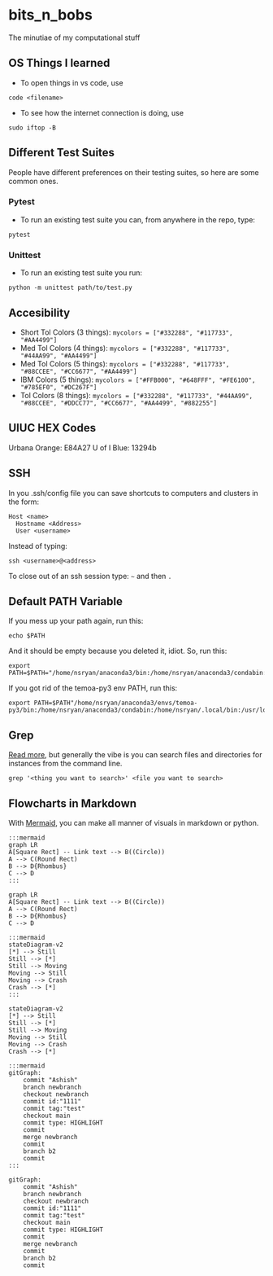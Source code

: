 # bits_n_bobs
The minutiae of my computational stuff

## OS Things I learned

* To open things in vs code, use

```
code <filename>
```

* To see how the internet connection is doing, use

```
sudo iftop -B
```


## Different Test Suites
People have different preferences on their testing suites, so here are some
common ones.

### Pytest
* To run an existing test suite you can, from anywhere in the repo, type:
```
pytest
```

### Unittest
* To run an existing test suite you run:

```
python -m unittest path/to/test.py
```


## Accesibility
* Short Tol Colors (3 things): `mycolors = ["#332288", "#117733", "#AA4499"]`
* Med Tol Colors (4 things):  `mycolors = ["#332288", "#117733", "#44AA99", "#AA4499"]`
* Med Tol Colors (5 things):  `mycolors = ["#332288", "#117733", "#88CCEE", "#CC6677", "#AA4499"]`
* IBM Colors (5 things): `mycolors = ["#FFB000", "#648FFF", "#FE6100", "#785EF0", "#DC267F"]`
* Tol Colors (8 things): `mycolors = ["#332288", "#117733", "#44AA99", "#88CCEE", "#DDCC77", "#CC6677", "#AA4499", "#882255"]`


## UIUC HEX Codes
Urbana Orange: E84A27
U of I Blue: 13294b


## SSH
In you .ssh/config file you can save shortcuts to computers and
clusters in the form:

```
Host <name>
  Hostname <Address>
  User <username>
```

Instead of typing:

```
ssh <username>@<address>
```

To close out of an ssh session type: `~` and then `.`


## Default PATH Variable

If you mess up your path again, run this:
```
echo $PATH
```
And it should be empty because you deleted it, idiot. So, run this:
```
export PATH=$PATH="/home/nsryan/anaconda3/bin:/home/nsryan/anaconda3/condabin:/home/nsryan/.local/bin:/usr/local/sbin:/usr/local/bin:/usr/sbin:/usr/bin:/sbin:/bin:/usr/games:/usr/local/games:/snap/bin"
```
If you got rid of the temoa-py3 env PATH, run this:
```
export PATH=$PATH"/home/nsryan/anaconda3/envs/temoa-py3/bin:/home/nsryan/anaconda3/condabin:/home/nsryan/.local/bin:/usr/local/sbin:/usr/local/bin:/usr/sbin:/usr/bin:/sbin:/bin:/usr/games:/usr/local/games:/snap/bin"

```

## Grep
[Read more](https://www.freecodecamp.org/news/grep-command-in-linux-usage-options-and-syntax-examples/), but generally the vibe is you can search files and directories for instances from the command line.

```
grep '<thing you want to search>' <file you want to search>
```
## Flowcharts in Markdown
With [Mermaid](https://github.com/mermaid-js/mermaid-cli), you can make all manner of visuals in markdown or python.
```
:::mermaid
graph LR
A[Square Rect] -- Link text --> B((Circle))
A --> C(Round Rect)
B --> D{Rhombus}
C --> D
:::
```
```mermaid
graph LR
A[Square Rect] -- Link text --> B((Circle))
A --> C(Round Rect)
B --> D{Rhombus}
C --> D
```

```
:::mermaid
stateDiagram-v2
[*] --> Still
Still --> [*]
Still --> Moving
Moving --> Still
Moving --> Crash
Crash --> [*]
:::
```
```mermaid
stateDiagram-v2
[*] --> Still
Still --> [*]
Still --> Moving
Moving --> Still
Moving --> Crash
Crash --> [*]
```

```
:::mermaid
gitGraph:
    commit "Ashish"
    branch newbranch
    checkout newbranch
    commit id:"1111"
    commit tag:"test"
    checkout main
    commit type: HIGHLIGHT
    commit
    merge newbranch
    commit
    branch b2
    commit
:::
```
```mermaid
gitGraph:
    commit "Ashish"
    branch newbranch
    checkout newbranch
    commit id:"1111"
    commit tag:"test"
    checkout main
    commit type: HIGHLIGHT
    commit
    merge newbranch
    commit
    branch b2
    commit
```
